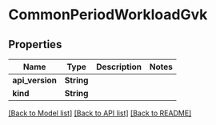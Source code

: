# CommonPeriodWorkloadGvk

## Properties

Name | Type | Description | Notes
------------ | ------------- | ------------- | -------------
**api_version** | **String** |  | 
**kind** | **String** |  | 

[[Back to Model list]](../README.md#documentation-for-models) [[Back to API list]](../README.md#documentation-for-api-endpoints) [[Back to README]](../README.md)


